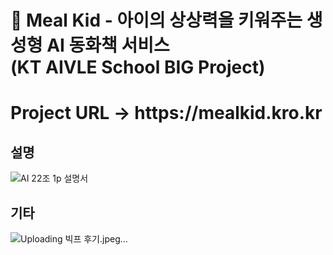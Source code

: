 # 🌈 Meal Kid - 아이의 상상력을 키워주는 생성형 AI 동화책 서비스<br> (KT AIVLE School BIG Project)
<h1>Project URL -> https://mealkid.kro.kr</h1>

## 설명
<!--![AI 22조 발표자료_page-0003](https://github.com/user-attachments/assets/e9864b8f-afba-4fc7-9532-4504e25f2ff5)-->
![AI 22조 1p 설명서](https://github.com/user-attachments/assets/268d0438-6af6-47d4-825e-56fa463d5fa5)

## 기타
![Uploading 빅프 후기.jpeg…]()
